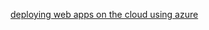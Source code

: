 [deploying web apps on the cloud using azure](https://stdntpartners-my.sharepoint.com/:v:/g/personal/nihal_dias_studentambassadors_com/EbgkeMDU4cFFv8hnslyrFeYBrcgzkghRph99fcNajB42HQ?e=aratXb)